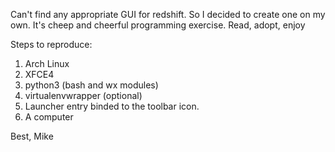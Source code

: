Can't find any appropriate GUI for redshift. So I decided to create one on my own. It's cheep and cheerful programming exercise. Read, adopt, enjoy

Steps to reproduce:
1. Arch Linux
2. XFCE4
3. python3 (bash and wx modules)
4. virtualenvwrapper (optional)
5. Launcher entry binded to the toolbar icon.
6. A computer

Best,
Mike

